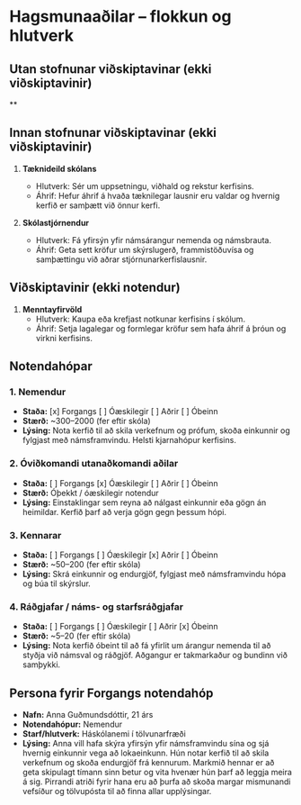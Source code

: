 # Hagsmunaaðilar – flokkun og hlutverk

## Utan stofnunar viðskiptavinar (ekki viðskiptavinir)
**

## Innan stofnunar viðskiptavinar (ekki viðskiptavinir)
1. **Tæknideild skólans**  
   - Hlutverk: Sér um uppsetningu, viðhald og rekstur kerfisins.  
   - Áhrif: Hefur áhrif á hvaða tæknilegar lausnir eru valdar og hvernig kerfið er samþætt við önnur kerfi.  

2. **Skólastjórnendur**  
   - Hlutverk: Fá yfirsýn yfir námsárangur nemenda og námsbrauta.  
   - Áhrif: Geta sett kröfur um skýrslugerð, frammistöðuvísa og samþættingu við aðrar stjórnunarkerfislausnir.  

## Viðskiptavinir (ekki notendur)
1. **Menntayfirvöld**  
   - Hlutverk: Kaupa eða krefjast notkunar kerfisins í skólum.  
   - Áhrif: Setja lagalegar og formlegar kröfur sem hafa áhrif á þróun og virkni kerfisins.  

## Notendahópar

### 1. Nemendur
- **Staða:** [x] Forgangs   [ ] Óæskilegir  [ ] Aðrir  [ ] Óbeinn  
- **Stærð:** ~300–2000 (fer eftir skóla)  
- **Lýsing:** Nota kerfið til að skila verkefnum og prófum, skoða einkunnir og fylgjast með námsframvindu. Helsti kjarnahópur kerfisins.  

### 2. Óviðkomandi utanaðkomandi aðilar
- **Staða:** [ ] Forgangs   [x] Óæskilegir  [ ] Aðrir  [ ] Óbeinn  
- **Stærð:** Óþekkt / óæskilegir notendur  
- **Lýsing:** Einstaklingar sem reyna að nálgast einkunnir eða gögn án heimildar. Kerfið þarf að verja gögn gegn þessum hópi.  

### 3. Kennarar
- **Staða:** [ ] Forgangs   [ ] Óæskilegir  [x] Aðrir  [ ] Óbeinn  
- **Stærð:** ~50–200 (fer eftir skóla)  
- **Lýsing:** Skrá einkunnir og endurgjöf, fylgjast með námsframvindu hópa og búa til skýrslur.  

### 4. Ráðgjafar / náms- og starfsráðgjafar
- **Staða:** [ ] Forgangs   [ ] Óæskilegir  [ ] Aðrir  [x] Óbeinn  
- **Stærð:** ~5–20 (fer eftir skóla)  
- **Lýsing:** Nota kerfið óbeint til að fá yfirlit um árangur nemenda til að styðja við námsval og ráðgjöf. Aðgangur er takmarkaður og bundinn við samþykki.  

## Persona fyrir Forgangs notendahóp

- **Nafn:** Anna Guðmundsdóttir, 21 árs  
- **Notendahópur:** Nemendur  
- **Starf/hlutverk:** Háskólanemi í tölvunarfræði  
- **Lýsing:** Anna vill hafa skýra yfirsýn yfir námsframvindu sína og sjá hvernig einkunnir vega að lokaeinkunn. Hún notar kerfið til að skila verkefnum og skoða endurgjöf frá kennurum. Markmið hennar er að geta skipulagt tímann sinn betur og vita hvenær hún þarf að leggja meira á sig. Pirrandi atriði fyrir hana eru að þurfa að skoða margar mismunandi vefsíður og tölvupósta til að finna allar upplýsingar.  
